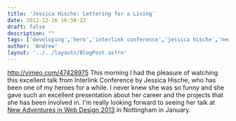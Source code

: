 ```yaml
---
title: 'Jessica Hische: Lettering for a Living'
date: 2012-12-16 16:58:22
draft: false
description: ""
tags: ['developing','hero','interlink conference','jessica hische','new adventures in web design','presentation']
author: 'Andrew'
layout: '../../layouts/BlogPost.astro'
---
```


http://vimeo.com/47428975 This morning I had the pleasure of watching this excellent talk from Interlink Conference by Jessica Hische, who has been one of my heroes for a while. I never knew she was so funny and she gave such an excellent presentation about her career and the projects that she has been involved in. I'm really looking forward to seeing her talk at [New Adventures in Web Design 2013](http://2013.newadventuresconf.com/) in Nottingham in January.
